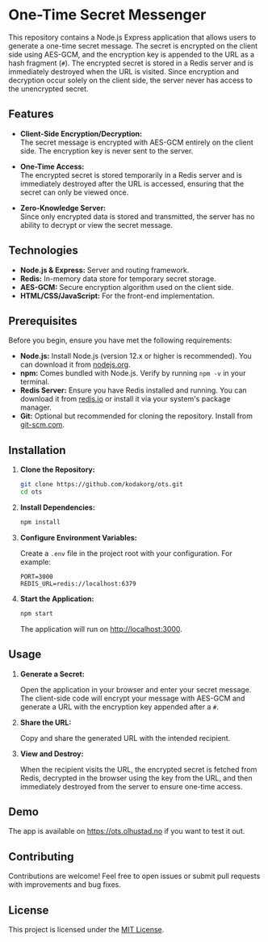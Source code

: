 # One-Time Secret Messenger

This repository contains a Node.js Express application that allows users to generate a one-time secret message. The secret is encrypted on the client side using AES-GCM, and the encryption key is appended to the URL as a hash fragment (`#`). The encrypted secret is stored in a Redis server and is immediately destroyed when the URL is visited. Since encryption and decryption occur solely on the client side, the server never has access to the unencrypted secret.

## Features

- **Client-Side Encryption/Decryption:**  
  The secret message is encrypted with AES-GCM entirely on the client side. The encryption key is never sent to the server.

- **One-Time Access:**  
  The encrypted secret is stored temporarily in a Redis server and is immediately destroyed after the URL is accessed, ensuring that the secret can only be viewed once.

- **Zero-Knowledge Server:**  
  Since only encrypted data is stored and transmitted, the server has no ability to decrypt or view the secret message.

## Technologies

- **Node.js & Express:** Server and routing framework.
- **Redis:** In-memory data store for temporary secret storage.
- **AES-GCM:** Secure encryption algorithm used on the client side.
- **HTML/CSS/JavaScript:** For the front-end implementation.

## Prerequisites

Before you begin, ensure you have met the following requirements:
- **Node.js:** Install Node.js (version 12.x or higher is recommended). You can download it from [nodejs.org](https://nodejs.org/).
- **npm:** Comes bundled with Node.js. Verify by running `npm -v` in your terminal.
- **Redis Server:** Ensure you have Redis installed and running. You can download it from [redis.io](https://redis.io/download) or install it via your system's package manager.
- **Git:** Optional but recommended for cloning the repository. Install from [git-scm.com](https://git-scm.com/).


## Installation

1. **Clone the Repository:**

   ```bash
   git clone https://github.com/kodakorg/ots.git
   cd ots
   ```

2. **Install Dependencies:**

   ```bash
   npm install
   ```

3. **Configure Environment Variables:**

   Create a `.env` file in the project root with your configuration. For example:

   ```env
   PORT=3000
   REDIS_URL=redis://localhost:6379
   ```

4. **Start the Application:**

   ```bash
   npm start
   ```

   The application will run on [http://localhost:3000](http://localhost:3000).

## Usage

1. **Generate a Secret:**

   Open the application in your browser and enter your secret message. The client-side code will encrypt your message with AES-GCM and generate a URL with the encryption key appended after a `#`.

2. **Share the URL:**

   Copy and share the generated URL with the intended recipient.

3. **View and Destroy:**

   When the recipient visits the URL, the encrypted secret is fetched from Redis, decrypted in the browser using the key from the URL, and then immediately destroyed from the server to ensure one-time access.

## Demo
The app is available on https://ots.olhustad.no if you want to test it out.

## Contributing

Contributions are welcome! Feel free to open issues or submit pull requests with improvements and bug fixes.

## License

This project is licensed under the [MIT License](LICENSE).

